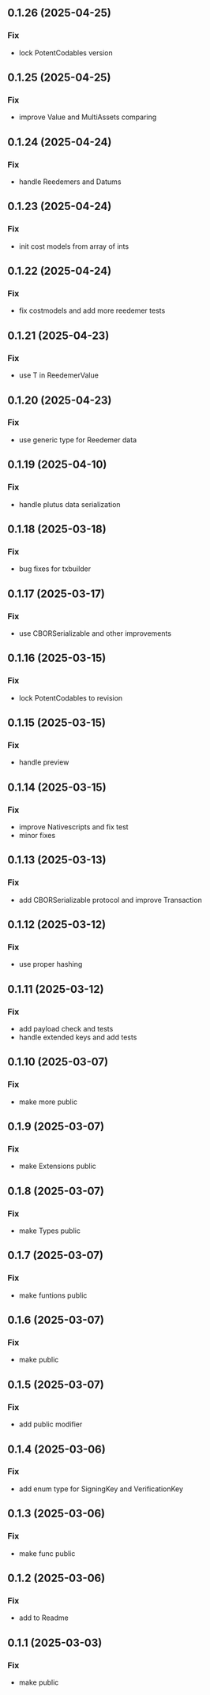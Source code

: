 ## 0.1.26 (2025-04-25)

### Fix

- lock PotentCodables version

## 0.1.25 (2025-04-25)

### Fix

- improve Value and MultiAssets comparing

## 0.1.24 (2025-04-24)

### Fix

- handle Reedemers and Datums

## 0.1.23 (2025-04-24)

### Fix

- init cost models from array of ints

## 0.1.22 (2025-04-24)

### Fix

- fix costmodels and add more reedemer tests

## 0.1.21 (2025-04-23)

### Fix

- use T in ReedemerValue

## 0.1.20 (2025-04-23)

### Fix

- use generic type for Reedemer data

## 0.1.19 (2025-04-10)

### Fix

- handle plutus data serialization

## 0.1.18 (2025-03-18)

### Fix

- bug fixes for txbuilder

## 0.1.17 (2025-03-17)

### Fix

- use CBORSerializable and other improvements

## 0.1.16 (2025-03-15)

### Fix

- lock PotentCodables to revision

## 0.1.15 (2025-03-15)

### Fix

- handle preview

## 0.1.14 (2025-03-15)

### Fix

- improve Nativescripts and fix test
- minor fixes

## 0.1.13 (2025-03-13)

### Fix

- add CBORSerializable protocol and improve Transaction

## 0.1.12 (2025-03-12)

### Fix

- use proper hashing

## 0.1.11 (2025-03-12)

### Fix

- add payload check and tests
- handle extended keys and add tests

## 0.1.10 (2025-03-07)

### Fix

- make more public

## 0.1.9 (2025-03-07)

### Fix

- make Extensions public

## 0.1.8 (2025-03-07)

### Fix

- make Types public

## 0.1.7 (2025-03-07)

### Fix

- make funtions public

## 0.1.6 (2025-03-07)

### Fix

- make public

## 0.1.5 (2025-03-07)

### Fix

- add public modifier

## 0.1.4 (2025-03-06)

### Fix

- add enum type for SigningKey and VerificationKey

## 0.1.3 (2025-03-06)

### Fix

- make func public

## 0.1.2 (2025-03-06)

### Fix

- add to Readme

## 0.1.1 (2025-03-03)

### Fix

- make public
